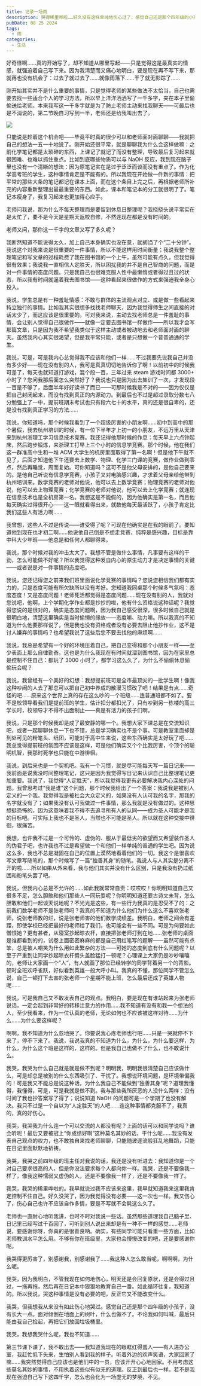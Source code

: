 ```yaml
---
title: 记录一场雨
description: 哭得稀里哗啦……好久没有这样单纯地伤心过了，感觉自己还是那个四年级的小孩子罢了
pubDate: 08 25 2024
tags:
  - 雨
categories:
  - 生活
---
```

好奇怪啊……真的开始写了，却不知道从哪里写起——只是觉得这是最真实的情感，就强迫着自己写下来。因为我清楚而又痛心地明白，要是现在再不写下来，那就再也没有机会了：过去了就过去了……就像雨落下……干了就无影踪了……

刚开始其实并不是什么重要的事情，只是觉得老师的某些做法不太恰当，自己也需要去找一些适合个人的学习方法，所以早上洋洋洒洒写了一千多字，夹在本子里偷偷送给老师。本来我写这一千多字就是为了防止老师主动来找我聊天——可最后也是不消说的，第二节晚自习写到一半，老师还是给我叫出去了。

![](https://saroprock.oss-cn-hangzhou.aliyuncs.com/img/3faf1153d8349372e66e71dd4f3811f3.png)

只能说是趁着这个机会吧——毕竟平时真的很少可以和老师面对面聊聊——我就把自己的想法一五一十地说了。刚开始还很平常，就是聊聊我为什么会这样做嘛：之前化学笔记都是太琐碎的东西，上课记了就记了而没有整理，导致最后复习起来就很困难、也难以抓住重点。比如到底哪些物质可以与 NaOH 反应，我到现在脑子里也没有一个清晰的想法：因为原笔记实在是过于泛泛而谈而没有重点了。作为化学高考班的学生，这种事情肯定是不能有的。所以我现在开始做一件新的事情：把平常的那些大条的笔记都记在课本上面，而在这个条目上完之后，再根据老师所补充的内容重新整理出最最重要的东西。如此，课本和笔记本的分工就很明了了。笔记本瘦身了，我复习起来也更加得心应手。

老师问我说，那为什么不每天整理而是要留到休息日整理呢？我挠挠头说平常实在是太忙了，要不是今天是星期天返校自修，不然连现在都是没有时间的。

老师又问，那你这一千字的文章又写了多久呢？

我断然知道不能说得太久，加上自己本身确实也没在意，就胡诌了个“二十分钟”。我说这个对我来说是很重要的一件事情，所以不能这样用时间衡量；我说我整个整理笔记和写文章的过程耗费了我在图书馆的一个上午，虽然可能有点久，但我觉得很有效果；我说我一直相信人定胜天，所以困扰我的并不是自己智商的问题，而是对一件事情的态度问题。只是我自己也很难克服人性中最懒惰或者得过且过的状态，所以我有时间就逼着我去图书馆——这种看起来很做作的方式来强迫我全身心投入。

我说，学生总是有一种羞耻情感：不敢与群体的主流观点对立、或是做一些看起来特立独行的事情。比如我其实很想多找找老师聊天，因为我觉得师生之间直接的对话太少了，而这应该是很重要的。可对我来说，主动去找老师总是一件羞耻的事情，会让别人觉得自己很做作——就像一定要去图书馆一样做作——所以我才会写那篇文章，只是因为我不希望我类似于这样主动或者被动地去和老师面对面的聊天。虽然我内心其实很渴望，但是我平常只能，或者是只想做一个普普通通的学生。

我说，可是，可是我内心总觉得我不应该和他们一样……不过我要先说我自己并没有多少好——现在没有别的人，我可是真真切切地告诉你了啊！以前初中的时候我可差了，每天也就知道打游戏，混个段一百，三年过来 steam 游戏时间都 3000+ 小时了？您问我那后面怎么突然好了？我说也只是因为出去集训了一次，才发现段一百是不够了，后面半年好好读书了而已——可那时候我是不对的——因为仅仅是把自己封闭起来，而没有找到真正的内源动力。到最后也不过是超过录取分数七八分勉强上了一中，提前班期末考试也只有段六七十的水平，真的还是很自卑的，还是没有找到真正学习的方法……

我说，你知道吗，那个时候我看到了一个超级厉害的小朋友啊……初中到高中的那个暑假，我去杭州培训的时候，有一位下半年才上初一的小朋友，不远万里从天津来到杭州浙理工学习信息技术竞赛。我还记得他那时候的作息：每天早上六点钟起床，然后跑步锻炼，来浙理工打早上三个小时的信息学竞赛。那个时候，他在我们这一群准高中生和一堆 ACM 大学生的机房里面取得了第一名啊！但是他下午就不见了，后面才知道他下午还要去上数学、物理、化学三门课的竞赛，做作业做到零点，然后再睡觉，周而复始。可你知道吗？这可不是他父母安排的，是他自己要来的。是他自己听说有信息学竞赛，小孩子又对电脑感兴趣，才求着父母亲给他带到杭州培训来。数学竞赛的老师对他说，他可以去上数学竞赛；物理竞赛的老师对他说，他可以去上物理竞赛；化学竞赛的老师对他说，他可以去上化学竞赛；就连现在信息技术也是全机房第一名。我想这是不能假的，因为他确实是第一名，而且他每天确实过得很开心——这一眼就看得出来，就数他每天最活跃了，小孩子肯定比我们这些人有活力啊……

我曾想，这些人不过是传说——谁受得了呢？可现在他确实是在我的眼前了。要知道他到现在也才初二啊……他说他自己倒是不想走竞赛，纯粹是感兴趣，目标是靠中科大少年班——他总是和任何人都聊得来。

我说，那个时候对我的冲击太大了。我想不管是做什么事情，凡事要有这样的干劲，怎么可能做不好呢？所以我觉得这种发自内心的原生动力才是决定事情的关键——或者说是对一件事情的态度吧。

我说，您还记得您之前来我们班里面说化学竞赛的事情吗？您说您相信我们都有实力的，只是态度可能有所欠缺所以没有考好。您知道我同桌那个时候多气氛吗：态度态度！又是态度问题！老师死活都觉得是态度问题……现在没有别的人，我就对您说吧，他啊，上个学期化学作业都是抄抄的啦，他有什么资格说这种话呢？我觉得您说的是很对的，确实是态度问题啊，因为我自己感受很深，很多时候自己就是很明白地，清楚这里确实是当时偷懒的缘故——态度嘛、动力嘛。所以我真的不知道为什么他要那样说了，但是我也没有资格或者没有必要去阻止他抄作业，这不是讨人嫌弃的事情吗？也希望我说了这些后您不要去找他的麻烦啊……

我说，我总是希望有一个好的环境压着自己，把自己变得和那个小朋友一样——至少表面上那么自律勤奋。这也是为什么我现在有时间就溜到图书馆，因为在家里总是控制不住自己：都玩了 3000 小时了，都学习这么久了，为什么不偷偷休息偷偷玩会呢？

我说，我曾经有一个美好的幻想：我想提前班可是全市最顶尖的一批学生啊！像我这种吵闹的人去了那总可以把自己初中养成的散漫习惯改了吧！结果是有点……奇怪的吧……原来这个世界上真的存在这么吵的一个班级……连普通班都不如了。要不是校领导看我们是提前班的学生，估计扣分都扣光了，只有吵到另一栋楼的高三学长时，校领导才不得不出面制止——真是有活力的孩子们啊。

我说，只是那个时候我却是成了最安静的哪一个。我想大家下课总是在交流知识吧，或者一起聊聊休息一下也不错，总是学习确实也不是个事。可是教室里面却是到处可见的粉笔头、纸团，可能对于高中生来说，这些东西确实是太好玩了吧……我总觉得提前班的氛围不应该是这样，可是他们确实又个个比我厉害，个顶个的聪明机智，我那时死学也只能在中游徘徊。

我说，到后来也是一个契机吧。我有一个习惯，就是尽可能每天写一篇日记来——我前面是说我没时间整理笔记，这只是因为我觉得写日记来认识自己比整理笔记更加重要。我说了，我觉得“人定胜天”，所以我觉得我更有必要解决我内心深处的问题。我曾思考过“我是谁”这个问题，那个时候我给出了一个答案：我说我是被别人定义的一个我。我觉得我是被社会大众定义的，如果没有人认可我的名字，那我的名字就没有了；如果我没有认可我做过一件事情，那么我就是没有做过的。这种思想挺恐怖的，因为这意味着我不得不去追寻所有人的认同——成为圣人可能才是我的目标吧。可实际上我也不是圣人，当然也不可能是圣人。所以就在这种交接中徘徊，很痛苦。

我想，也许我不过是一个可怜的、虚伪的、服从于最低劣的欲望而又希望装作圣人的伪君子吧，也许我也不过是希望做一个和他们一样单纯的普通的学生吧。因为说这么多，我也不总是凝固在自己的位置上漠然地看着他们的一切。我这个是很喜欢写文章写随笔的，那个时候写了一篇“独善其身”的随笔。我说人与人其实是分离不开的啦……所以如果从外来看，我与他们其实并没有什么区别，只是我没有扔过纸团和粉笔头罢了吧。

我说，但我内心总是不允许的……如此我就常常自责：哎哎哎！你明明知道自己又很多不足，怎么胆敢和他们那些人一同玩耍呢？你明明知道还要古诗文未背，怎么胆敢和他们一起谈天说地呢？不光光是这些，有一些行为我真的是忍受不了的：之前我们数学老师不是张老师吗？我真的不知道为什么他们为什么这么不喜欢张老师，说张老师教的烂，说是张老师害的他们数学成绩差。我明白，老师之间会有差距，即使学校已经把最好的老师给了我们，也可能会有一些不同。可是为何要如此憎恨她？更有甚者，从寝室抄起晾衣杆，直接把张老师打到在地……张老师的桌面是谁都看到的的，试卷上面密密麻麻的都是自己用红笔写的题解——虽然可能有点笨，总是被人嘲笑为什么用如此繁杂的方法——可她的态度到底有什么问题呢？以至于严重到让同学抄起晾衣杆劈头盖脸猛打一顿呢？心理课上大家仍是吵吵嚷嚷的，老师让大家画一个”人“，有人就画了那位已经转学的同学背着另一个的背影。顿时全班欢呼雀跃，好似看到英雄一般大呼小叫。我真的不懂，那位同学不管怎么说，自己一顿打下去害的张老师一个星期不能上班，怎么最后还成了英雄人物呢……

我说，可是我自己又不敢发表自己的观点。我明白，要是现在有谁站起来为张老师说话，一定会起到非常好的转移注意力的作用……我不知道有没有和我一个想法的人，至少我看来，作为一位认真的老师，无论如何也不应该被这样对待……为什么……为什么要这样呢？

啊啊，我不知道为什么忽地哭了。你要说我心疼老师也行吧……只是一哭就停不下来了，停不下来了。我说，我说我真的不知道为什么，为什么，为什么要这样，为什么，为什么这个班是这样的，这样的。但是我自己也做不了什么，也不敢说什么。

我哭，我哭为什么自己就是就是做不到呢？明明我，明明我很清楚自己应该做什么，可是却总是被别的什么东西吸引了、干扰了。我想说环境问题，是环境带偏我的！可是我又不能总是说这种话，为什么我自己不能做到“独善其身”呢？道理我懂得，我懂得，可是，可是我就是做不到。我与那些我所厌恶的人没什么两样：没有时间了我也抄答案写了得了；说说知道 NaOH 的问题可是一个学期了也没有解决。我只不过是一个自以为“人定胜天”的人吧……连这种事情都克服不了，我真的，真的好伤心。

我哭，我哭我为什么连一个可以交流的人都没有呢？上面的话可以和同学说吗？谁会听呢！最后又要被冠上“你成绩好啊”这种莫名其妙的话，干什么呢……我没有发表自己观点的权力，也不敢独自来找老师聊聊，只能随波逐流般狂乱地舞蹈，只能在日记里面默默地祈祷。

我哭，我哭之前四年级的班主任对我说的话，我还是没有听进去：我知道你是一个对自己要求很高的人，但是你没法要求每个人都向你一样。我哭，还是不要像我一样了，像我这种懦弱又虚伪的人，还是不要像我一样了，还是不要像我一样了。

我哭，我哭的稀里哗啦的。我早就说过我不应该来这里，我早就知道我来这里我肯定控制不住自己。好久没哭了，因为我觉得没有必要——这一次也一样。我又伤心了，伤心自己也许不应该自作多情，要是不写就不会耗这么久了。

老师也一直耐心地听我讲，也时不时对我说一些话。虽然那些道理我自己脑子里、日记里已经写过千百回了，可听到别人说出来却是有一种不一样的感觉……老师说，要感谢你呀，你真的是很善良呐。确实，有些同学可能只看重一些方面，比如老师教训水平怎么用。不够有你在班级里，大家也会慢慢改变的吧，还是要感谢你呢。

我哭得更厉害了，别感谢我，别感谢我了……我这种人怎么敢当呢，啊啊啊，为什么呢。

我哭，因为我明白，不管我现在如何地伤心，明天还是会回复原状，还是会得过且过，一拖再拖，然后再在日记本中狠狠地教育自己一番。如此循环往复，我知道的。所以我说，哭这种事情是没有必要的吧，反正它又不能改变什么。

我哭，但我想我从来没有如此伤心地哭过。感觉自己还是那个四年级的小孩子，没有长大一点。面对倾倒在地面上的树叶，什么也做不了。不论我如何叫喊，最后只能由我自己捡起，再把它们放回垃圾桶里。

我哭，我想我哭什么呢，我也不知道……

第三节课下课了，我不敢出去——我知道我现在的眼眶红得羞人——有人进办公室，我赶忙低下头来，生怕别人看到我的样子。听着外边的欢声笑语，大家回家了嘛……我突然觉得自己应该也是他们中的一员，应该开开心心地回家。不用考虑这些莫名其妙的事情，不用执着这些似有似无的道理。反正到最后也一样。若不是我现在强迫自己写下这四千字，怎么也会化为一场虚无的梦境，不见。